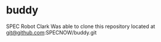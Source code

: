buddy
=====

SPEC Robot
Clark Was able to clone this repository located at 
git@github.com:SPECNOW/buddy.git
